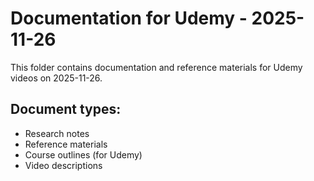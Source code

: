 # Documentation for Udemy - 2025-11-26

This folder contains documentation and reference materials for Udemy videos on 2025-11-26.

## Document types:
- Research notes
- Reference materials
- Course outlines (for Udemy)
- Video descriptions
